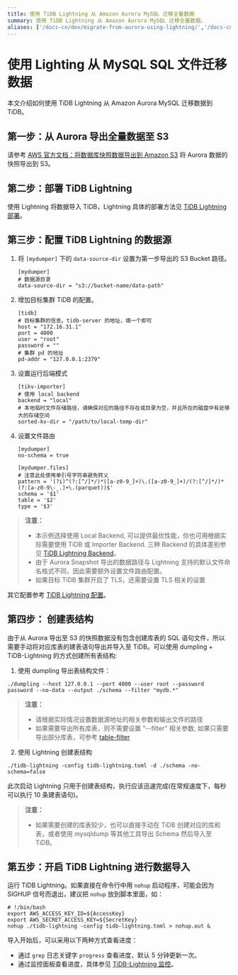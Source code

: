 ```yaml
---
title: 使用 TiDB Lightning 从 Amazon Aurora MySQL 迁移全量数据
summary: 使用 TiDB Lightning 从 Amazon Aurora MySQL 迁移全量数据。
aliases: ['/docs-cn/dev/migrate-from-aurora-using-lightning/','/docs-cn/dev/how-to/migrate/from-aurorausing-lightning/','/docs-cn/dev/how-to/migrate/from-aurora-using-lightning/']
---
```


# 使用 Lighting 从 MySQL SQL 文件迁移数据

本文介绍如何使用 TiDB Lightning 从 Amazon Aurora MySQL 迁移数据到 TiDB。

## 第一步：从 Aurora 导出全量数据至 S3

请参考 [AWS 官方文档：将数据库快照数据导出到 Amazon S3](https://docs.aws.amazon.com/zh_cn/AmazonRDS/latest/AuroraUserGuide/USER_ExportSnapshot.html) 将 Aurora 数据的快照导出到 S3。

## 第二步：部署 TiDB Lightning

使用 Lightning 将数据导入 TiDB，Lightning 具体的部署方法见 [TiDB Lightning 部署](/tidb-lightning/deploy-tidb-lightning.md)。


## 第三步：配置 TiDB Lightning 的数据源

1. 将 `[mydumper]` 下的 `data-source-dir` 设置为第一步导出的 S3 Bucket 路径。

    ```
    [mydumper]
    # 数据源目录
    data-source-dir = "s3://bucket-name/data-path"
    ```

2. 增加目标集群 TiDB 的配置。

    ```
    [tidb]
    # 目标集群的信息。tidb-server 的地址，填一个即可
    host = "172.16.31.1"
    port = 4000
    user = "root"
    password = ""
    # 集群 pd 的地址
    pd-addr = "127.0.0.1:2379"
    ```

3. 设置运行后端模式
	```
	[tikv-importer]
	# 使用 local backend
	backend = "local"
	# 本地临时文件存储路径，请确保对应的路径不存在或目录为空，并且所在的磁盘中有足够大的存储空间
	sorted-kv-dir = "/path/to/local-temp-dir"
	```

4. 设置文件路由
	```
	[mydumper]
	no-schema = true

	[mydumper.files]
	# 注意此处使用单引号字符串避免转义
	pattern = '(?i)^(?:[^/]*/)*([a-z0-9_]+)\.([a-z0-9_]+)/(?:[^/]*/)*(?:[a-z0-9\-_.]+\.(parquet))$'
	schema = '$1'
	table = '$2'
	type = '$3'
	```

> **注意：**
> 
> - 本示例选择使用 Local Backend, 可以提供最优性能，你也可用根据实际需要使用 TiDB 或 Importer Backend. 三种 Backend 的具体差别参见 [TiDB Lightning Backend](/tidb-lightning/tidb-lightning-backends.md)。
> - 由于 Aurora Snapshot 导出的数据路径与 Lightning 支持的默认文件命名格式不同，因此需要额外设置文件路由配置。
> - 如果目标 TiDB 集群开启了 TLS，还需要设置 TLS 相关的设置

其它配置参考 [TiDB Lightning 配置](/tidb-lightning/tidb-lightning-configuration.md)。

## 第四步： 创建表结构

由于从 Aurora 导出至 S3 的快照数据没有包含创建库表的 SQL 语句文件，所以需要手动将对应库表的建表语句导出并导入至 TiDB。可以使用 dumpling + TiDB-Lightning 的方式创建所有表结构:

1. 使用 dumpling 导出表结构文件：

```
./dumpling --host 127.0.0.1 --port 4000 --user root --password password --no-data --output ./schema --filter "mydb.*"
```

> **注意：**
> 
> - 请根据实际情况设置数据源地址的相关参数和输出文件的路径
> - 如果需要导出所有库表，则不需要设置 "--filter" 相关参数, 如果只需要导出部分库表，可参考 [table-filter](https://github.com/pingcap/tidb-tools/blob/master/pkg/table-filter/README.md)

2. 使用 Lightning 创建表结构

```
./tidb-lightning -config tidb-lightning.toml -d ./schema -no-schema=false 
```

此次启动 Lightning 只用于创建表结构，执行应该迅速完成(在常规速度下，每秒可以执行 10 条建表语句)。

> **注意：**
> 
> - 如果需要创建的库表较少，也可以直接手动在 TiDB 创建对应的库和表，或者使用 mysqldump 等其他工具导出 Schema 然后导入至 TiDB。

## 第五步：开启 TiDB Lightning 进行数据导入

运行 TiDB Lightning。如果直接在命令行中用 `nohup` 启动程序，可能会因为 SIGHUP 信号而退出，建议把 `nohup` 放到脚本里面，如：

```
# !/bin/bash
export AWS_ACCESS_KEY_ID=${AccessKey}
export AWS_SECRET_ACCESS_KEY=${SecretKey}
nohup ./tidb-lightning -config tidb-lightning.toml > nohup.out &
```

导入开始后，可以采用以下两种方式查看进度：

- 通过 `grep` 日志关键字 `progress` 查看进度，默认 5 分钟更新一次。
- 通过监控面板查看进度，具体参见 [TiDB-Lightning 监控](/tidb-lightning/monitor-tidb-lightning.md)。

